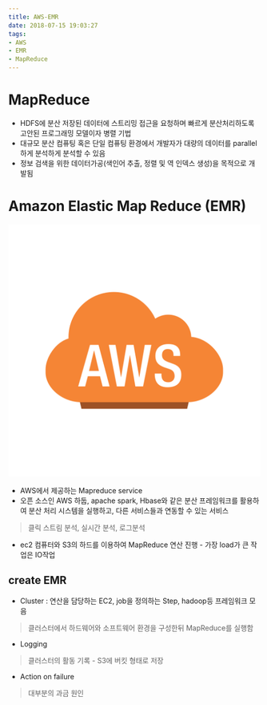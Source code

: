 ```yaml
---
title: AWS-EMR
date: 2018-07-15 19:03:27
tags:
- AWS
- EMR
- MapReduce
---
```


# MapReduce
- HDFS에 분산 저장된 데이터에 스트리밍 접근을 요청하며 빠르게 분산처리하도록 고안된 프로그래밍 모델이자 병렬 기법
- 대규모 분산 컴퓨팅 혹은 단일 컴퓨팅 환경에서 개발자가 대량의 데이터를 parallel하게 분석하게 분석할 수 있음
- 정보 검색을 위한 데이터가공(색인어 추출, 정렬 및 역 인덱스 생성)을 목적으로 개발됨

# Amazon Elastic Map Reduce (EMR)

<img src='../img/aws.png'>

- AWS에서 제공하는 Mapreduce service
- 오픈 소스인 AWS 하둡, apache spark, Hbase와 같은 분산 프레임워크를 활용하여 분산 처리 시스템을 실행하고, 다른 서비스들과 연동할 수 있는 서비스
> 클릭 스트림 분석, 실시간 분석, 로그분석

- ec2 컴퓨터와 S3의 하드를 이용하여 MapReduce 연산 진행 - 가장 load가 큰 작업은 IO작업

## create EMR

- Cluster : 연산을 담당하는 EC2, job을 정의하는 Step, hadoop등 프레임워크 모음
> 클러스터에서 하드웨어와 소프트웨어 환경을 구성한뒤 MapReduce를 실행함

- Logging
>클러스터의 활동 기록 - S3에 버킷 형태로 저장

- Action on failure
> 대부분의 과금 원인
